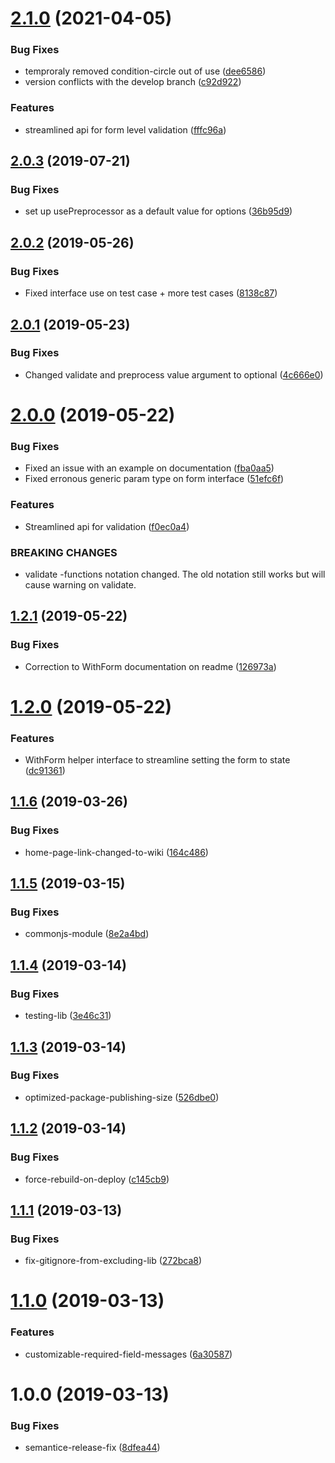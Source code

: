 # [2.1.0](https://github.com/mindhivefi/ts-form-validation/compare/v2.0.3...v2.1.0) (2021-04-05)


### Bug Fixes

* temproraly removed condition-circle out of use ([dee6586](https://github.com/mindhivefi/ts-form-validation/commit/dee6586e7a187e2c8b2f4a283923bccdc064e08a))
* version conflicts with the develop branch ([c92d922](https://github.com/mindhivefi/ts-form-validation/commit/c92d922153c23365c019e05f5046d9cfeddac5d7))


### Features

* streamlined api for form level validation ([fffc96a](https://github.com/mindhivefi/ts-form-validation/commit/fffc96a2017b58c98a8c0d1dadd1d634d54629c2))

## [2.0.3](https://github.com/mindhivefi/ts-form-validation/compare/v2.0.2...v2.0.3) (2019-07-21)


### Bug Fixes

* set up usePreprocessor as a default value for options ([36b95d9](https://github.com/mindhivefi/ts-form-validation/commit/36b95d9))

## [2.0.2](https://github.com/mindhivefi/ts-form-validation/compare/v2.0.1...v2.0.2) (2019-05-26)


### Bug Fixes

* Fixed interface use on test case + more test cases ([8138c87](https://github.com/mindhivefi/ts-form-validation/commit/8138c87))

## [2.0.1](https://github.com/mindhivefi/ts-form-validation/compare/v2.0.0...v2.0.1) (2019-05-23)


### Bug Fixes

* Changed validate and preprocess value argument to optional ([4c666e0](https://github.com/mindhivefi/ts-form-validation/commit/4c666e0))

# [2.0.0](https://github.com/mindhivefi/ts-form-validation/compare/v1.2.1...v2.0.0) (2019-05-22)


### Bug Fixes

* Fixed an issue with an example on documentation ([fba0aa5](https://github.com/mindhivefi/ts-form-validation/commit/fba0aa5))
* Fixed erronous generic param type on form interface ([51efc6f](https://github.com/mindhivefi/ts-form-validation/commit/51efc6f))


### Features

* Streamlined api for validation ([f0ec0a4](https://github.com/mindhivefi/ts-form-validation/commit/f0ec0a4))


### BREAKING CHANGES

* validate -functions notation changed. The old notation still works but will cause
warning on validate.

## [1.2.1](https://github.com/mindhivefi/ts-form-validation/compare/v1.2.0...v1.2.1) (2019-05-22)


### Bug Fixes

* Correction to WithForm documentation on readme ([126973a](https://github.com/mindhivefi/ts-form-validation/commit/126973a))

# [1.2.0](https://github.com/mindhivefi/ts-form-validation/compare/v1.1.6...v1.2.0) (2019-05-22)


### Features

* WithForm helper interface to streamline setting the form to state ([dc91361](https://github.com/mindhivefi/ts-form-validation/commit/dc91361))

## [1.1.6](https://github.com/mindhivefi/ts-form-validation/compare/v1.1.5...v1.1.6) (2019-03-26)


### Bug Fixes

* home-page-link-changed-to-wiki ([164c486](https://github.com/mindhivefi/ts-form-validation/commit/164c486))

## [1.1.5](https://github.com/mindhivefi/ts-form-validation/compare/v1.1.4...v1.1.5) (2019-03-15)


### Bug Fixes

* commonjs-module ([8e2a4bd](https://github.com/mindhivefi/ts-form-validation/commit/8e2a4bd))

## [1.1.4](https://github.com/mindhivefi/ts-form-validation/compare/v1.1.3...v1.1.4) (2019-03-14)


### Bug Fixes

* testing-lib ([3e46c31](https://github.com/mindhivefi/ts-form-validation/commit/3e46c31))

## [1.1.3](https://github.com/mindhivefi/ts-form-validation/compare/v1.1.2...v1.1.3) (2019-03-14)


### Bug Fixes

* optimized-package-publishing-size ([526dbe0](https://github.com/mindhivefi/ts-form-validation/commit/526dbe0))

## [1.1.2](https://github.com/mindhivefi/ts-form-validation/compare/v1.1.1...v1.1.2) (2019-03-14)


### Bug Fixes

* force-rebuild-on-deploy ([c145cb9](https://github.com/mindhivefi/ts-form-validation/commit/c145cb9))

## [1.1.1](https://github.com/mindhivefi/ts-form-validation/compare/v1.1.0...v1.1.1) (2019-03-13)


### Bug Fixes

* fix-gitignore-from-excluding-lib ([272bca8](https://github.com/mindhivefi/ts-form-validation/commit/272bca8))

# [1.1.0](https://github.com/mindhivefi/ts-form-validation/compare/v1.0.0...v1.1.0) (2019-03-13)


### Features

* customizable-required-field-messages ([6a30587](https://github.com/mindhivefi/ts-form-validation/commit/6a30587))

# 1.0.0 (2019-03-13)


### Bug Fixes

* semantice-release-fix ([8dfea44](https://github.com/mindhivefi/ts-form-validation/commit/8dfea44))
